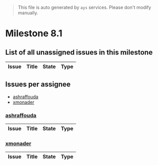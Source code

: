 > This file is auto generated by `ays` services. Please don't modify manually.

# Milestone 8.1

## List of all unassigned issues in this milestone

|Issue|Title|State|Type|
|-----|-----|-----|---|


## Issues per assignee
- [ashraffouda](#ashraffouda)
- [xmonader](#xmonader)



### [ashraffouda](https://github.com/ashraffouda)

|Issue|Title|State|Type|
|-----|-----|-----|----|


### [xmonader](https://github.com/xmonader)

|Issue|Title|State|Type|
|-----|-----|-----|----|


